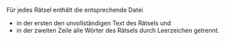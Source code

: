 Für jedes Rätsel enthält die entsprechende Datei

 * in der ersten den unvollständigen Text des Rätsels und
 * in der zweiten Zeile alle Wörter des Rätsels durch Leerzeichen getrennt.
